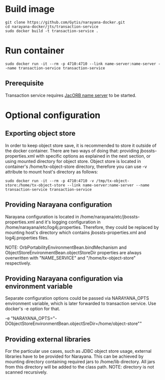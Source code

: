 # Build image

    git clone https://github.com/Gytis/narayana-docker.git
    cd narayana-docker/jts/transaction-service
    sudo docker build -t transaction-service .

# Run container

    sudo docker run -it --rm -p 4710:4710 --link name-server:name-server --name transaction-service transaction-service

## Prerequisite

Transaction service requires [JacORB name server](../name-server) to be started.

# Optional configuration

## Exporting object store

In order to keep object store save, it is recommended to store it outside of the docker container. There are two ways of
doing that: providing jbossts-properties.xml with specific options as explained in the next section, or using mounted
directory for object store. Object store is located in container's /home/tx-object-store directory, therefore you can use
-v attribute to mount host's directory as follows:

    sudo docker run -it --rm -p 4710:4710 -v /tmp/tx-object-store:/home/tx-object-store --link name-server:name-server --name transaction-service transaction-service

## Providing Narayana configuration

Narayana configuration is located in /home/narayana/etc/jbossts-properties.xml and it's logging configuration in
/home/narayana/etc/log4j.properties. Therefore, they could be replaced by mounting host's directory which contains
jbossts-properties.xml and log4j.properties files.

NOTE: OrbPortabilityEnvironmentBean.bindMechanism and ObjectStoreEnvironmentBean.objectStoreDir properties are always overwritten with "NAME_SERVICE" and "/home/tx-object-store" respectively.

## Providing Narayana configuration via environment variable

Separate configuration options could be passed via NARAYANA_OPTS environment variable, which is later forwarded to
transaction service. Use docker's -e option for that.

-e "NARAYANA_OPTS=\"-DObjectStoreEnvironmentBean.objectSreDir=/home/object-store\""

## Providing external libraries

For the particular use cases, such as JDBC object store usage, external libraries have to be provided for Narayana. This can be achieved by mounting directory containing required jars to /home/lib directory. All jars from this directory will be added to the class path. NOTE: directory is not scanned recursively.
